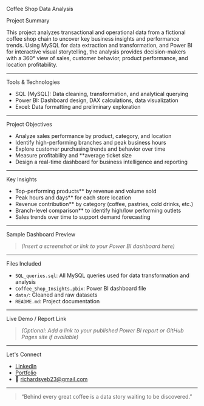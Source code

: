 Coffee Shop Data Analysis

 Project Summary

This project analyzes transactional and operational data from a fictional coffee shop chain to uncover key business insights and performance trends. Using MySQL for data extraction and transformation, and Power BI for interactive visual storytelling, the analysis provides decision-makers with a 360° view of sales, customer behavior, product performance, and location profitability.

---

Tools & Technologies

- SQL (MySQL): Data cleaning, transformation, and analytical querying
- Power BI: Dashboard design, DAX calculations, data visualization
- Excel: Data formatting and preliminary exploration

---

 Project Objectives

- Analyze sales performance by product, category, and location  
- Identify high-performing branches and peak business hours  
- Explore customer purchasing trends and behavior over time  
- Measure profitability and **average ticket size  
- Design a real-time dashboard for business intelligence and reporting

---

Key Insights

- Top-performing products** by revenue and volume sold
- Peak hours and days** for each store location
- Revenue contribution** by category (coffee, pastries, cold drinks, etc.)
- Branch-level comparison** to identify high/low performing outlets
- Sales trends over time to support demand forecasting

---

Sample Dashboard Preview

> *(Insert a screenshot or link to your Power BI dashboard here)*

---

  Files Included

- `SQL_queries.sql`: All MySQL queries used for data transformation and analysis  
- `Coffee_Shop_Insights.pbix`: Power BI dashboard file  
- `data/`: Cleaned and raw datasets  
- `README.md`: Project documentation  

---

 Live Demo / Report Link

> *(Optional: Add a link to your published Power BI report or GitHub Pages site if available)*

---

 Let's Connect

- [LinkedIn](https://www.linkedin.com/in/richardyeboah1)
- [Portfolio](https://yourwebsite.com)
- 📧 richardsyeb23@gmail.com

---

> “Behind every great coffee is a data story waiting to be discovered.”  


